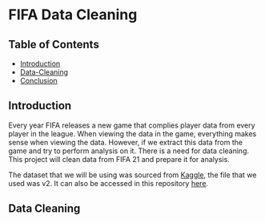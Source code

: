 # FIFA Data Cleaning

## Table of Contents
* [Introduction](#introduction)
* [Data-Cleaning](#data-cleaning)
* [Conclusion](#conclusion)

## Introduction

Every year FIFA releases a new game that complies player data from every player in the league. When viewing the data in the game, everything makes sense when viewing the data. However, if we extract this data from the game and try to perform analysis on it. There is a need for data cleaning. This project will clean data from FIFA 21 and prepare it for analysis.

The dataset that we will be using was sourced from [Kaggle](https://www.kaggle.com/datasets/yagunnersya/fifa-21-messy-raw-dataset-for-cleaning-exploring?select=fifa21_raw_data.csv%E2%80%8B), the file that we used was v2. It can also be accessed in this repository [here](https://github.com/jidafan/FIFA-Data-Cleaning/blob/main/fifa21%20raw%20data%20v2.csv).

## Data Cleaning
